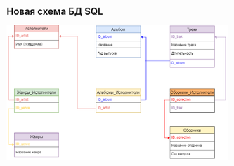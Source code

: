 ## Новая схема БД SQL 

![](https://github.com/NikKotov95/database.design.sql/blob/main/datdabase_diagram.png)
